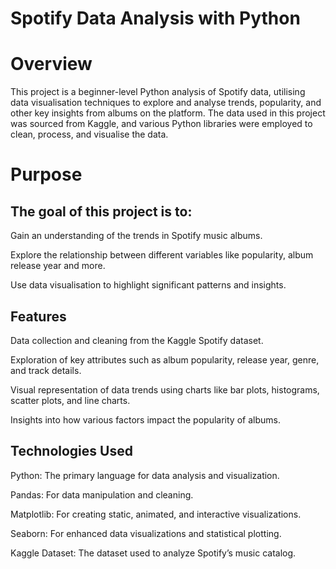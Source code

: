 # Spotify Data Analysis with Python

# Overview

This project is a beginner-level Python analysis of Spotify data, utilising data visualisation techniques to explore and analyse trends, popularity, and other key insights from albums on the platform. The data used in this project was sourced from Kaggle, and various Python libraries were employed to clean, process, and visualise the data.

# Purpose

## The goal of this project is to:
Gain an understanding of the trends in Spotify music albums.

Explore the relationship between different variables like popularity, album release year and more.

Use data visualisation to highlight significant patterns and insights.

## Features
Data collection and cleaning from the Kaggle Spotify dataset.

Exploration of key attributes such as album popularity, release year, genre, and track details.

Visual representation of data trends using charts like bar plots, histograms, scatter plots, and line charts.

Insights into how various factors impact the popularity of albums.

## Technologies Used

Python: The primary language for data analysis and visualization.

Pandas: For data manipulation and cleaning.

Matplotlib: For creating static, animated, and interactive visualizations.

Seaborn: For enhanced data visualizations and statistical plotting.

Kaggle Dataset: The dataset used to analyze Spotify’s music catalog.

